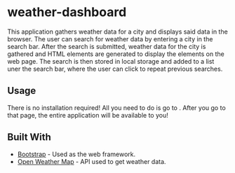 # weather-dashboard

This application gathers weather data for a city and displays said data in the browser. The user can search for weather data by entering a city in the search bar. After the
search is submitted, weather data for the city is gathered and HTML elements are generated to display the elements on the web page. The search is then stored
in local storage and added to a list uner the search bar, where the user can click to repeat previous searches. 

## Usage

There is no installation required! All you need to do is go to . After you go to that page, the entire application will be available to you!

## Built With

* [Bootstrap](https://getbootstrap.com/) - Used as the web framework.
* [Open Weather Map](https://openweathermap.org/) - API used to get weather data.
